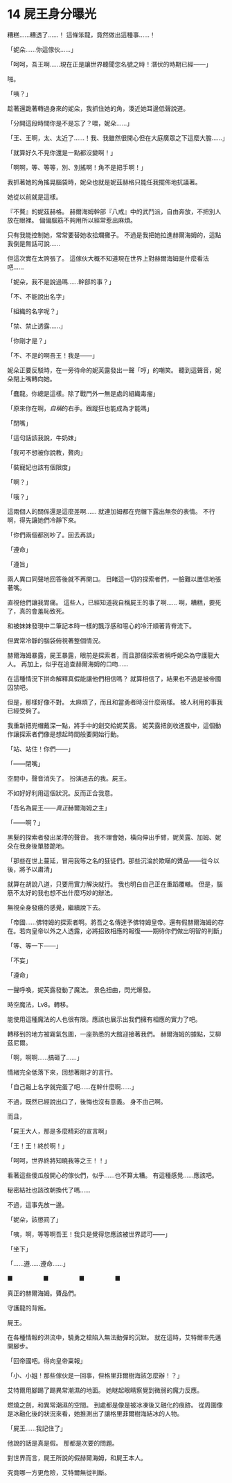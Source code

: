 # 14 屍王身分曝光

糟糕......糟透了......！
這條笨龍，竟然做出這種事......！

「妮朵......你這傢伙......」

「呵呵，吾王啊......現在正是讓世界聽聞您名號之時！潛伏的時期已經——」

啪。

「咦？」

趁著還跪著轉過身來的妮朵，我抓住她的角，湊近她耳邊低聲說道。

「分開這段時間你是不是忘了？喂，妮朵......」

「王、王啊，太、太近了......！我、我雖然很開心但在大庭廣眾之下這麼大膽......」

「就算好久不見你還是一點都沒變啊！」

「啊啊，等、等等，別、別搖啊！角不是把手啊！」

我抓著她的角搖晃腦袋時，妮朵也就是妮茲赫格只能任我擺佈地抗議著。

她從以前就是這樣。

『不贅』的妮茲赫格。
赫爾海姆幹部『八戒』中的武鬥派，自由奔放，不把別人放在眼裡。
偏偏腦筋不夠用所以經常惹出麻煩。

只有我能控制她，常常要替她收拾爛攤子。
不過是我把她拉進赫爾海姆的，這點我倒是無話可說......

但這次實在太誇張了。
這傢伙大概不知道現在世界上對赫爾海姆是什麼看法吧......

「妮朵，我不是說過嗎......幹部的事？」

「不、不能說出名字」

「組織的名字呢？」

「禁、禁止透露......」

「你剛才是？」

「不、不是的啊吾王！我是——」

妮朵正要反駁時，在一旁待命的妮芙露發出一聲「哼」的嘲笑。
聽到這聲音，妮朵閉上嘴轉向她。

「蠢龍。你總是這樣。除了戰鬥外一無是處的組織毒瘤」

「原來你在啊，*自稱*的右手。跟蹤狂也能成為才能嗎」

「閉嘴」

「這句話該我說，牛奶妹」

「我可不想被你說教，贅肉」

「裝寵妃也該有個限度」

「啊？」

「哦？」

這兩個人的關係還是這麼差啊......
就連加姆都在兜帽下露出無奈的表情。
不行啊，得先讓她們冷靜下來。

「你們兩個都別吵了。回去再談」

「遵命」

「遵旨」

兩人異口同聲地回答後就不再開口。
目睹這一切的探索者們，一臉難以置信地張著嘴。

直視他們讓我胃痛。
這些人，已經知道我自稱屍王的事了啊......
啊，糟糕，要死了，真的會羞恥致死。

和被妹妹發現中二筆記本時一樣的飄浮感和噁心的冷汗順著背脊流下。

但異常冷靜的腦袋俯視著整個情況。

赫爾海姆暴露，屍王暴露，眼前是探索者，而且那個探索者稱呼妮朵為守護龍大人。
再加上，似乎在追查赫爾海姆的口吻......

在這種情況下拼命解釋真假能讓他們相信嗎？
就算相信了，結果也不過是被帝國囚禁吧。

但是，那樣好像不對。
太麻煩了，而且和當勇者時沒什麼兩樣。
被人利用的事我已經受夠了。

我重新把兜帽戴深一點，將手中的劍交給妮芙露。
妮芙露把劍收進腹中，這個動作讓探索者們像是想起時間般要開始行動。

「站、站住！你們——」

「——閉嘴」

空間中，聲音消失了。
扮演過去的我。屍王。

不如好好利用這個狀況。反而正合我意。

「吾名為屍王——*真正*赫爾海姆之主」

「——啊？」

黑髮的探索者發出呆滯的聲音。
我不理會她，橫向伸出手臂，妮芙露、加姆、妮朵在我身後單膝跪地。

「那些在世上蔓延，冒用我等之名的狂徒們。那些沉淪於欺瞞的贗品——從今以後，將予以肅清」

就算在胡說八道，只要用實力解決就行。
我也明白自己正在重蹈覆轍。
但是，腦筋不太好的我也想不出什麼巧妙的辦法。

無視全身發癢的感覺，繼續說下去。

「帝國......佛特姆的探索者啊。將吾之名傳達予佛特姆皇帝。還有假赫爾海姆的存在。若向皇帝以外之人透露，必將招致相應的報復——期待你們做出明智的判斷」

「等、等一下——」

「不妄」

「遵命」

一聲呼喚，妮芙露發動了魔法。
景色扭曲，閃光爆發。

時空魔法，Lv8。轉移。

能使用這種魔法的人也很有限。應該也展示出我們擁有相應的實力了吧。

轉移到的地方被霧氣包圍，一座熟悉的大館迎接著我們。
赫爾海姆的據點，艾柳茲尼爾。

「啊，啊啊......搞砸了......」

情緒完全低落下來，回想著剛才的言行。

「自己報上名字就完蛋了吧......在幹什麼啊......」

不過，既然已經說出口了，後悔也沒有意義。
身不由己啊。

而且，

「屍王大人，那是多麼精彩的宣言啊」

「王！王！終於啊！」

「呵呵，世界終將知曉我等之王！！」

看著這些傻瓜般開心的傢伙們，似乎......也不算太糟。
有這種感覺......應該吧。

秘密結社也該改朝換代了嗎......

不過，這事先放一邊。

「妮朵，該懲罰了」

「咦，啊，等等啊吾王！我只是覺得您應該被世界認可——」

「坐下」

「......遵......遵命......」

■　　　　　■　　　　　■　　　　　■

真正的赫爾海姆。贗品們。

守護龍的背叛。

屍王。

在各種情報的洪流中，驍勇之槍陷入無法動彈的沉默。
就在這時，艾特爾率先邁開腳步。

「回帝國吧。得向皇帝稟報」

「小、小姐！那些傢伙是一回事，但格里菲爾樹海該怎麼辦！？」

艾特爾用腳踢了踢異常潮濕的地面。
她瞇起眼睛察覺到微弱的魔力反應。

燃燒之劍，和異常潮濕的空間。
到處都是像是被冰凍後又融化的痕跡。
從周圍像是冰融化後的狀況來看，她推測出了讓格里菲爾樹海結冰的人物。

「屍王......我記住了」

他說的話是真是假。
那都是次要的問題。

對世界而言，屍王所說的假赫爾海姆，和屍王本人。

究竟哪一方更危險，艾特爾無從判斷。
